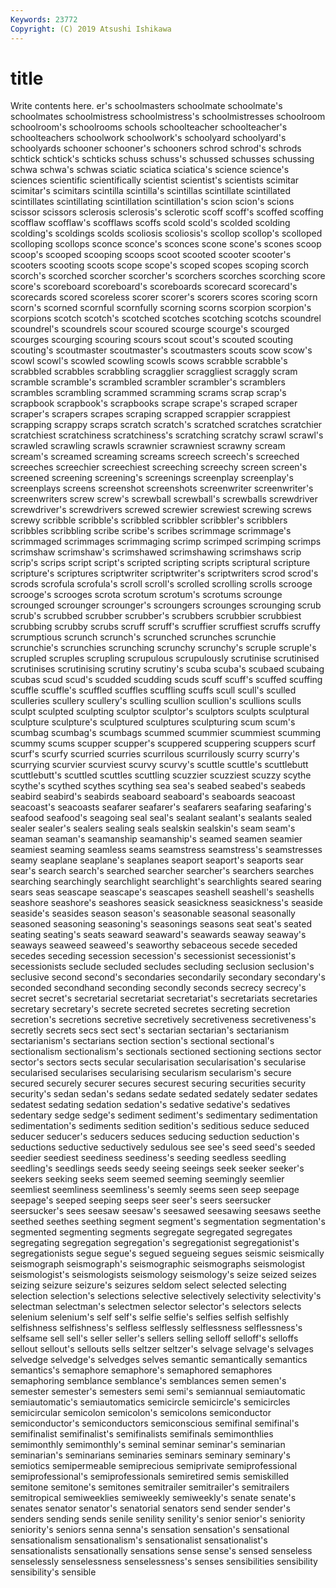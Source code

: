 ```yaml
---
Keywords: 23772
Copyright: (C) 2019 Atsushi Ishikawa
---
```


# title

Write contents here.
er's schoolmasters
schoolmate schoolmate's schoolmates schoolmistress schoolmistress's schoolmistresses schoolroom schoolroom's schoolrooms schools
schoolteacher schoolteacher's schoolteachers schoolwork schoolwork's schoolyard schoolyard's schoolyards schooner schooner's
schooners schrod schrod's schrods schtick schtick's schticks schuss schuss's schussed
schusses schussing schwa schwa's schwas sciatic sciatica sciatica's science science's
sciences scientific scientifically scientist scientist's scientists scimitar scimitar's scimitars scintilla
scintilla's scintillas scintillate scintillated scintillates scintillating scintillation scintillation's scion scion's
scions scissor scissors sclerosis sclerosis's sclerotic scoff scoff's scoffed scoffing
scofflaw scofflaw's scofflaws scoffs scold scold's scolded scolding scolding's scoldings
scolds scoliosis scoliosis's scollop scollop's scolloped scolloping scollops sconce sconce's
sconces scone scone's scones scoop scoop's scooped scooping scoops scoot
scooted scooter scooter's scooters scooting scoots scope scope's scoped scopes
scoping scorch scorch's scorched scorcher scorcher's scorchers scorches scorching score
score's scoreboard scoreboard's scoreboards scorecard scorecard's scorecards scored scoreless scorer
scorer's scorers scores scoring scorn scorn's scorned scornful scornfully scorning
scorns scorpion scorpion's scorpions scotch scotch's scotched scotches scotching scotchs
scoundrel scoundrel's scoundrels scour scoured scourge scourge's scourged scourges scourging
scouring scours scout scout's scouted scouting scouting's scoutmaster scoutmaster's scoutmasters
scouts scow scow's scowl scowl's scowled scowling scowls scows scrabble
scrabble's scrabbled scrabbles scrabbling scragglier scraggliest scraggly scram scramble scramble's
scrambled scrambler scrambler's scramblers scrambles scrambling scrammed scramming scrams scrap
scrap's scrapbook scrapbook's scrapbooks scrape scrape's scraped scraper scraper's scrapers
scrapes scraping scrapped scrappier scrappiest scrapping scrappy scraps scratch scratch's
scratched scratches scratchier scratchiest scratchiness scratchiness's scratching scratchy scrawl scrawl's
scrawled scrawling scrawls scrawnier scrawniest scrawny scream scream's screamed screaming
screams screech screech's screeched screeches screechier screechiest screeching screechy screen
screen's screened screening screening's screenings screenplay screenplay's screenplays screens screenshot
screenshots screenwriter screenwriter's screenwriters screw screw's screwball screwball's screwballs screwdriver
screwdriver's screwdrivers screwed screwier screwiest screwing screws screwy scribble scribble's
scribbled scribbler scribbler's scribblers scribbles scribbling scribe scribe's scribes scrimmage
scrimmage's scrimmaged scrimmages scrimmaging scrimp scrimped scrimping scrimps scrimshaw scrimshaw's
scrimshawed scrimshawing scrimshaws scrip scrip's scrips script script's scripted scripting
scripts scriptural scripture scripture's scriptures scriptwriter scriptwriter's scriptwriters scrod scrod's
scrods scrofula scrofula's scroll scroll's scrolled scrolling scrolls scrooge scrooge's
scrooges scrota scrotum scrotum's scrotums scrounge scrounged scrounger scrounger's scroungers
scrounges scrounging scrub scrub's scrubbed scrubber scrubber's scrubbers scrubbier scrubbiest
scrubbing scrubby scrubs scruff scruff's scruffier scruffiest scruffs scruffy scrumptious
scrunch scrunch's scrunched scrunches scrunchie scrunchie's scrunchies scrunching scrunchy scrunchy's
scruple scruple's scrupled scruples scrupling scrupulous scrupulously scrutinise scrutinised scrutinises
scrutinising scrutiny scrutiny's scuba scuba's scubaed scubaing scubas scud scud's
scudded scudding scuds scuff scuff's scuffed scuffing scuffle scuffle's scuffled
scuffles scuffling scuffs scull scull's sculled sculleries scullery scullery's sculling
scullion scullion's scullions sculls sculpt sculpted sculpting sculptor sculptor's sculptors
sculpts sculptural sculpture sculpture's sculptured sculptures sculpturing scum scum's scumbag
scumbag's scumbags scummed scummier scummiest scumming scummy scums scupper scupper's
scuppered scuppering scuppers scurf scurf's scurfy scurried scurries scurrilous scurrilously
scurry scurry's scurrying scurvier scurviest scurvy scurvy's scuttle scuttle's scuttlebutt
scuttlebutt's scuttled scuttles scuttling scuzzier scuzziest scuzzy scythe scythe's scythed
scythes scything sea sea's seabed seabed's seabeds seabird seabird's seabirds
seaboard seaboard's seaboards seacoast seacoast's seacoasts seafarer seafarer's seafarers seafaring
seafaring's seafood seafood's seagoing seal seal's sealant sealant's sealants sealed
sealer sealer's sealers sealing seals sealskin sealskin's seam seam's seaman
seaman's seamanship seamanship's seamed seamen seamier seamiest seaming seamless seams
seamstress seamstress's seamstresses seamy seaplane seaplane's seaplanes seaport seaport's seaports
sear sear's search search's searched searcher searcher's searchers searches searching
searchingly searchlight searchlight's searchlights seared searing sears seas seascape seascape's
seascapes seashell seashell's seashells seashore seashore's seashores seasick seasickness seasickness's
seaside seaside's seasides season season's seasonable seasonal seasonally seasoned seasoning
seasoning's seasonings seasons seat seat's seated seating seating's seats seaward
seaward's seawards seaway seaway's seaways seaweed seaweed's seaworthy sebaceous secede
seceded secedes seceding secession secession's secessionist secessionist's secessionists seclude secluded
secludes secluding seclusion seclusion's seclusive second second's secondaries secondarily secondary
secondary's seconded secondhand seconding secondly seconds secrecy secrecy's secret secret's
secretarial secretariat secretariat's secretariats secretaries secretary secretary's secrete secreted secretes
secreting secretion secretion's secretions secretive secretively secretiveness secretiveness's secretly secrets
secs sect sect's sectarian sectarian's sectarianism sectarianism's sectarians section section's
sectional sectional's sectionalism sectionalism's sectionals sectioned sectioning sections sector sector's
sectors sects secular secularisation secularisation's secularise secularised secularises secularising secularism
secularism's secure secured securely securer secures securest securing securities security
security's sedan sedan's sedans sedate sedated sedately sedater sedates sedatest
sedating sedation sedation's sedative sedative's sedatives sedentary sedge sedge's sediment
sediment's sedimentary sedimentation sedimentation's sediments sedition sedition's seditious seduce seduced
seducer seducer's seducers seduces seducing seduction seduction's seductions seductive seductively
sedulous see see's seed seed's seeded seedier seediest seediness seediness's
seeding seedless seedling seedling's seedlings seeds seedy seeing seeings seek
seeker seeker's seekers seeking seeks seem seemed seeming seemingly seemlier
seemliest seemliness seemliness's seemly seems seen seep seepage seepage's seeped
seeping seeps seer seer's seers seersucker seersucker's sees seesaw seesaw's
seesawed seesawing seesaws seethe seethed seethes seething segment segment's segmentation
segmentation's segmented segmenting segments segregate segregated segregates segregating segregation segregation's
segregationist segregationist's segregationists segue segue's segued segueing segues seismic seismically
seismograph seismograph's seismographic seismographs seismologist seismologist's seismologists seismology seismology's seize
seized seizes seizing seizure seizure's seizures seldom select selected selecting
selection selection's selections selective selectively selectivity selectivity's selectman selectman's selectmen
selector selector's selectors selects selenium selenium's self self's selfie selfie's
selfies selfish selfishly selfishness selfishness's selfless selflessly selflessness selflessness's selfsame
sell sell's seller seller's sellers selling selloff selloff's selloffs sellout
sellout's sellouts sells seltzer seltzer's selvage selvage's selvages selvedge selvedge's
selvedges selves semantic semantically semantics semantics's semaphore semaphore's semaphored semaphores
semaphoring semblance semblance's semblances semen semen's semester semester's semesters semi
semi's semiannual semiautomatic semiautomatic's semiautomatics semicircle semicircle's semicircles semicircular semicolon
semicolon's semicolons semiconductor semiconductor's semiconductors semiconscious semifinal semifinal's semifinalist semifinalist's
semifinalists semifinals semimonthlies semimonthly semimonthly's seminal seminar seminar's seminarian seminarian's
seminarians seminaries seminars seminary seminary's semiotics semipermeable semiprecious semiprivate semiprofessional
semiprofessional's semiprofessionals semiretired semis semiskilled semitone semitone's semitones semitrailer semitrailer's
semitrailers semitropical semiweeklies semiweekly semiweekly's senate senate's senates senator senator's
senatorial senators send sender sender's senders sending sends senile senility
senility's senior senior's seniority seniority's seniors senna senna's sensation sensation's
sensational sensationalism sensationalism's sensationalist sensationalist's sensationalists sensationally sensations sense sense's
sensed senseless senselessly senselessness senselessness's senses sensibilities sensibility sensibility's sensible
